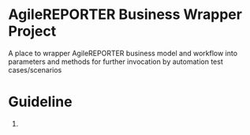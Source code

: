**AgileREPORTER Business Wrapper Project**
===
A place to wrapper AgileREPORTER business model and workflow into parameters and methods for further invocation by automation test cases/scenarios

**Guideline**
===
1.	